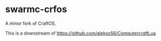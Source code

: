 # swarmc-crfos

A minor fork of CraftOS.

This is a downstream of https://github.com/alekso56/ComputercraftLua
